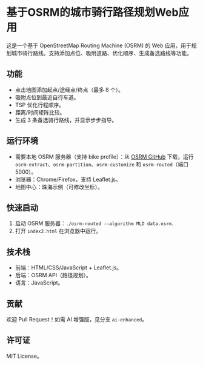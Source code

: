 # 基于OSRM的城市骑行路径规划Web应用

这是一个基于 OpenStreetMap Routing Machine (OSRM) 的 Web 应用，用于规划城市骑行路线。支持添加点位、吸附道路、优化顺序、生成备选路线等功能。

## 功能
- 点击地图添加起点/途经点/终点（最多 8 个）。
- 吸附点位到最近自行车道。
- TSP 优化行程顺序。
- 距离/时间矩阵比较。
- 生成 3 条备选骑行路线，并显示步步指导。

## 运行环境
- 需要本地 OSRM 服务器（支持 bike profile）：从 [OSRM GitHub](https://github.com/Project-OSRM/osrm-backend) 下载，运行 `osrm-extract`、`osrm-partition`、`osrm-customize` 和 `osrm-routed`（端口 5000）。
- 浏览器：Chrome/Firefox，支持 Leaflet.js。
- 地图中心：珠海示例（可修改坐标）。

## 快速启动
1. 启动 OSRM 服务器：`./osrm-routed --algorithm MLD data.osrm`.
2. 打开 `index2.html` 在浏览器中运行。

## 技术栈
- 前端：HTML/CSS/JavaScript + Leaflet.js。
- 后端：OSRM API（路径规划）。
- 语言：JavaScript。

## 贡献
欢迎 Pull Request！如需 AI 增强版，见分支 `ai-enhanced`。

## 许可证
MIT License。
